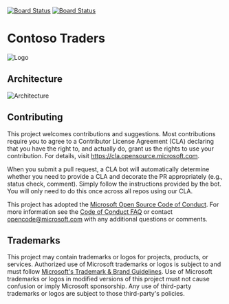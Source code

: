 [![Board Status](https://dev.azure.com/aiw-devops/feb24e68-e9b4-4ad2-abe9-4efd36ed392d/bfb366de-a0be-497f-a412-64ed2d044304/_apis/work/boardbadge/88d106d1-bb6d-4fb5-979c-2e8eb96c6c69)](https://dev.azure.com/aiw-devops/feb24e68-e9b4-4ad2-abe9-4efd36ed392d/_boards/board/t/bfb366de-a0be-497f-a412-64ed2d044304/Microsoft.RequirementCategory)
[![Board Status](https://dev.azure.com/aiw-devops/73021d10-b416-4f9e-84a5-76aced0e072b/5fd31371-d16c-4fda-8fbd-f9e95dfc7e0a/_apis/work/boardbadge/d3c61add-c6f1-4513-9c05-81285e798428)](https://dev.azure.com/aiw-devops/73021d10-b416-4f9e-84a5-76aced0e072b/_boards/board/t/5fd31371-d16c-4fda-8fbd-f9e95dfc7e0a/Microsoft.RequirementCategory)
# Contoso Traders

![Logo](./docs/images/logo-1280x640.png)

##  Architecture 

![Architecture](./docs/architecture/contoso-traders-enhancements.drawio.png)


## Contributing

This project welcomes contributions and suggestions.  Most contributions require you to agree to a
Contributor License Agreement (CLA) declaring that you have the right to, and actually do, grant us
the rights to use your contribution. For details, visit https://cla.opensource.microsoft.com.

When you submit a pull request, a CLA bot will automatically determine whether you need to provide
a CLA and decorate the PR appropriately (e.g., status check, comment). Simply follow the instructions
provided by the bot. You will only need to do this once across all repos using our CLA.

This project has adopted the [Microsoft Open Source Code of Conduct](https://opensource.microsoft.com/codeofconduct/).
For more information see the [Code of Conduct FAQ](https://opensource.microsoft.com/codeofconduct/faq/) or
contact [opencode@microsoft.com](mailto:opencode@microsoft.com) with any additional questions or comments.

## Trademarks

This project may contain trademarks or logos for projects, products, or services. Authorized use of Microsoft 
trademarks or logos is subject to and must follow 
[Microsoft's Trademark & Brand Guidelines](https://www.microsoft.com/en-us/legal/intellectualproperty/trademarks/usage/general).
Use of Microsoft trademarks or logos in modified versions of this project must not cause confusion or imply Microsoft sponsorship.
Any use of third-party trademarks or logos are subject to those third-party's policies.

